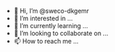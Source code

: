 - 👋 Hi, I’m @sweco-dkgemr
- 👀 I’m interested in ...
- 🌱 I’m currently learning ...
- 💞️ I’m looking to collaborate on ...
- 📫 How to reach me ...

<!---
sweco-dkgemr/sweco-dkgemr is a ✨ special ✨ repository because its `README.md` (this file) appears on your GitHub profile.
You can click the Preview link to take a look at your changes.
--->
